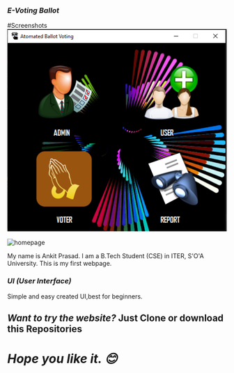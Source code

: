 
### *E-Voting Ballot*

#Screenshots
![homepage](https://github.com/Ankit289Prasad/E-Voting-Ballot/blob/master/src/home.png)

![homepage](https://github.com/Ankit289Prasad/Timken/blob/master/Screenshot1.png)

My name is Ankit Prasad. I am a B.Tech Student (CSE) in ITER, S'O'A University. This is my first webpage.


### *UI (User Interface)*
Simple and easy created UI,best for beginners.

## *Want to try the website?* Just Clone or download this Repositories

# *Hope you like it. 😊*
